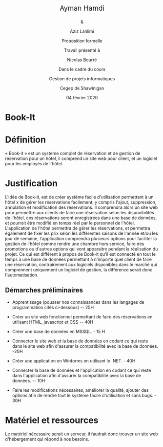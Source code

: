 <div  align="center">
  <p style="font-size:160%;">
Ayman Hamdi

&

Aziz Lahlimi

Proposition formelle

Travail présenté à

Nicolas Bourré

Dans le cadre du cours

Gestion de projets informatiques

Cegep de Shawinigan

04 février 2020
</p>
</div>


# **Book-It** 

Définition
==========

« Book-it » est un système complet de réservation et de gestion de réservation pour un hôtel, il comprend un site web pour client, et un logiciel pour les employés de l'hôtel.

Justification
=============

L'idée de Book-it, est de créer système facile d'utilisation permettant à un hôtel x de gérer les réservations facilement, y compris l'ajout, suppression, annulation et modification des réservations. Il comprendra alors un site web pour permettre aux clients de faire une réservation selon les disponibilités de l'hôtel, ces réservations seront enregistrées dans une base de données, et pourrait être modifié en temps réel par le personnel de l'hôtel. L'application de l'hôtel permettra de gérer les réservations, et permettra également de fixer les prix selon les différentes saisons de l'année et/ou les jour de semaine, l'application comprendra plusieurs options pour faciliter la gestion de l'hôtel comme rendre une chambre hors service, faire des promotions ou d'autres options qui vont apparaitre pendant la réalisation du projet. Ce qui est différent à propos de Book-it qu'il est connecté en tout le temps à une base de données permettant à n'importe quel client de faire une réservation, contrairement aux logiciels disponibles dans le marché qui comprennent uniquement un logiciel de gestion, la différence serait donc l'automatisation.

Démarches préliminaires
-----------------------

- Apprentissage (pousser nos connaissances dans les langages de programmation cités ci-dessous) -- 25H

- Créer un site web fonctionnel permettant de faire des réservations en utilisant HTML, javascript et CSS -- 40H

- Créer une base de données en MSSQL. - 15 H

- Connecter le site web et la base de données en codant ce qui reste dans le site web afin d'assurer la compatibilité avec la base de données. -20H

- Créer une application en Winforms en utilisant le .NET. - 40H

- Connecter la base de données et l'application en codant ce qui reste dans l'application afin d'assurer la compatibilité avec la base de données. -- 10H

- Faire les modifications nécessaires, améliorer la qualité, ajouter des options afin de rendre tout le système facile d'utilisation et sans bugs. - 30H

Matériel et ressources 
=======================

Le matériel nécessaire serait un serveur, il faudrait donc trouver un site web d'hébergement qui répond à nos besoins.
